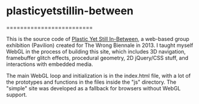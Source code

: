 # plasticyetstillin-between
=========================

This is the source code of [Plastic Yet Still In-Between](https://pixlpa.com/plasticyetstillinbetween/), a web-based group exhibition (Pavilion) created for The Wrong Biennale in 2013. I taught myself WebGL in the process of building this site, which includes 3D navigation, framebuffer glitch effects, procedural geometry, 2D jQuery/CSS stuff, and interactions with embedded media.

The main WebGL loop and initialization is in the index.html file, with a lot of the prototypes and functions in the files inside the "js" directory. The "simple" site was developed as a fallback for browsers without WebGL support.
